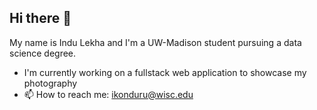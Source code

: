 ## Hi there 👋

My name is Indu Lekha and I'm a UW-Madison student pursuing a data science degree.

- I'm currently working on a fullstack web application to showcase my photography
- 📫 How to reach me: ikonduru@wisc.edu
<!--
**klenduru/klenduru** is a ✨ _special_ ✨ repository because its `README.md` (this file) appears on your GitHub profile.

Here are some ideas to get you started:

- 🔭 I’m currently working on ...
- 🌱 I’m currently learning ...
- 👯 I’m looking to collaborate on ...
- 🤔 I’m looking for help with ...
- 💬 Ask me about ...
- 📫 How to reach me: ...
- 😄 Pronouns: ...
- ⚡ Fun fact: ...
-->
